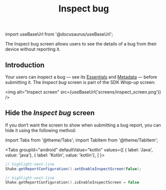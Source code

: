 ﻿---
id: inspect
title: Inspect bug
---
import useBaseUrl from '@docusaurus/useBaseUrl';

The Inspect bug screen allows users to see the details of a bug from their device without reporting it.

## Introduction
Your users can inspect a bug — see its [Essentials](/android/essentials.md) and [Metadata](android/metadata.md) — before submitting it.
The *Inspect bug* screen is part of the SDK *Wrap-up* screen:

<img
  alt="Inspect screen"
  src={useBaseUrl('screens/inspect_screen.png')}
/>


## Hide the *Inspect bug* screen
If you don’t want the screen to show when submitting a bug report, you can hide it using the following method:

import Tabs from '@theme/Tabs';
import TabItem from '@theme/TabItem';

<Tabs
  groupId="android"
  defaultValue="kotlin"
  values={[
    { label: 'Java', value: 'java'},
    { label: 'Kotlin', value: 'kotlin'},
  ]
}>

<TabItem value="java">

```java title="App.java"
// highlight-next-line
Shake.getReportConfiguration().setEnableInspectScreen(false);
```

</TabItem>

<TabItem value="kotlin">

```kotlin title="App.kt"
// highlight-next-line
Shake.getReportConfiguration().isEnableInspectScreen = false
```

</TabItem>
</Tabs>
